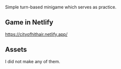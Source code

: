 Simple turn-based minigame which serves as practice.

## Game in Netlify

https://cityofhithair.netlify.app/

## Assets

I did not make any of them.


